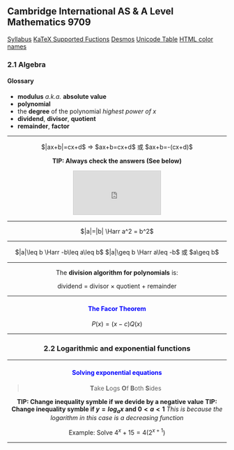 Cambridge International AS & A Level
Mathematics 9709
-
[Syllabus](https://www.cambridgeinternational.org/Images/415060-2020-2022-syllabus.pdf)
[KaTeX Supported Fuctions](https://katex.org/docs/supported.html)
[Desmos](https://www.desmos.com/calculator)
[Unicode Table](https://unicode-table.com/en/)
[HTML color names](https://htmlcolorcodes.com/zh/yanse-ming/)

### 2.1 Algebra
#### Glossary
- **modulus** *a.k.a.* **absolute value**
- **polynomial**
- the **degree** of the polynomial
	*highest power of $x$*
- **dividend**, **divisor**, **quotient**
- **remainder**, **factor**

----
<center>$|ax+b|=cx+d$
=> $ax+b=cx+d$ 或 $ax+b=-(cx+d)$

**TIP: Always check the answers (See below)**
<iframe src="https://www.desmos.com/calculator/7nygjaejx0?embed" width="200px" height="100px" style="border: 1px solid #ccc" frameborder=0></iframe>

---
<center>$|a|=|b| \Harr a^2 = b^2$

---
<center>$|a|\leq b \Harr -b\leq a\leq b$
$|a|\geq b \Harr a\leq -b$ 或 $a\geq b$

---
The **division algorithm for polynomials** is:
<center>dividend = divisor × quotient + remainder</center>

---
#### <font color=blue>The Facor Theorem</font>
$P(x)=(x-c)Q(x)$


---
### 2.2 Logarithmic and exponential functions



---
#### <font color=blue>**Solving exponential equations**</font>
>**T**ake **L**ogs **O**f **B**oth **S**ides

**TIP: Change inequality symble if we devide by a negative value**
**TIP: Change inequality symble if $y=log_ax$ and $0<a<1$**
*This is because the logarithm in this case is a decreasing function*


Example:
Solve $4^x+15=4(2^{x+1})$

---
<!--stackedit_data:
eyJoaXN0b3J5IjpbLTE1Nzc4MDQ4ODMsNDIxNTc5NzIyLDE4MD
czMzgxNzIsLTUzOTY1NjY0LDMzNjMzNzQ0MCwtNTgwODQwNDc5
LC0yMDkzMTMxODk0LDk2NTkwNzg2Nyw4MzE4ODA5NDIsLTE1Mz
U1NzQwNTcsLTE2NDc2ODU5MDksOTE3NTcwMzc4LDEzNjk0NzMy
OTYsMTU5MTYzODkwNV19
-->
